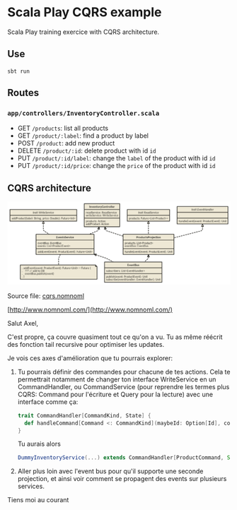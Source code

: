 # Scala Play CQRS example

Scala Play training exercice with CQRS architecture.


## Use

    sbt run


## Routes

### `app/controllers/InventoryController.scala`

* GET `/products`: list all products
* GET `/product/:label`: find a product by label
* POST `/product`: add new product
* DELETE `/product/:id`: delete product with id `id`
* PUT `/product/:id/label`: change the `label` of the product with id `id`
* PUT `/product/:id/price`: change the `price` of the product with id `id`


## CQRS architecture

![CQRS architecture](./cqrs.png "CQRS architecture")


Source file: [cqrs.nomnoml](./cqrs.nomnoml)

[http://www.nomnoml.com/](http://www.nomnoml.com/)


Salut Axel,

C'est propre, ça couvre quasiment tout ce qu'on a vu. Tu as même réécrit des fonction tail recursive pour optimiser les updates.

Je vois ces axes d'amélioration que tu pourrais explorer:
1. Tu pourrais définir des commandes pour chacune de tes actions. Cela te permettrait notamment de changer ton interface WriteService en un CommandHandler, ou CommandService (pour reprendre les termes plus CQRS: Command pour l'écriture et Query pour la lecture) avec une interface comme ça:
    ```scala
    trait CommandHandler[CommandKind, State] {
      def handleCommand[Command <: CommandKind](maybeId: Option[Id], command: Command]: State
    }
    ```

    Tu aurais alors
    ```scala
    DummyInventoryService(...) extends CommandHandler[ProductCommand, Seq[Product]] ...
    ```

2. Aller plus loin avec l'event bus pour qu'il supporte une seconde projection, et ainsi voir comment se propagent des events sur plusieurs services.

Tiens moi au courant

